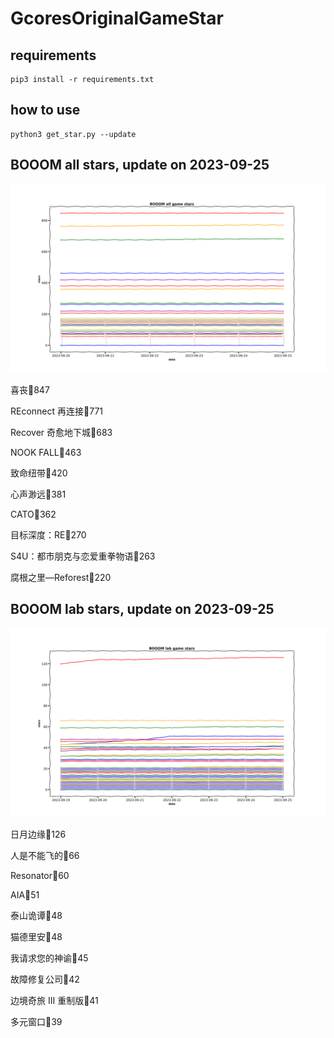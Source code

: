 # GcoresOriginalGameStar

## requirements
```
pip3 install -r requirements.txt
```

## how to use
```
python3 get_star.py --update
```

## BOOOM all stars, update on 2023-09-25 
<div align='center'>
<img src=./pics/all_stars.png alt='BOOOM stars' style='width:1000px;height:auto;'>
</div>

喜丧🌟847

REconnect 再连接🌟771

Recover 奇愈地下城🌟683

NOOK FALL🌟463

致命纽带🌟420

心声渺远🌟381

CATO🌟362

目标深度：RE🌟270

S4U：都市朋克与恋爱重拳物语🌟263

腐根之里—Reforest🌟220

## BOOOM lab stars, update on 2023-09-25 
<div align='center'>
<img src=./pics/lab_stars.png alt='BOOOM stars' style='width:1000px;height:auto;'>
</div>

日月边缘🌟126

人是不能飞的🌟66

Resonator🌟60

AIA🌟51

泰山诡谭🌟48

猫德里安🌟48

我请求您的神谕🌟45

故障修复公司🌟42

边境奇旅 III 重制版🌟41

多元窗口🌟39

